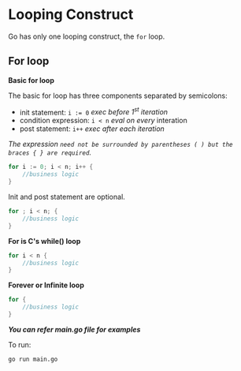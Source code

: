 # Looping Construct

Go has only one looping construct, the `for` loop.

## For loop

**Basic for loop**

The basic for loop has three components separated by semicolons:

- init statement: `i := 0` *exec before 1<sup>st</sup> iteration*
- condition expression: `i < n` *eval on every* interation
- post statement: `i++` *exec after each iteration*

*The expression `need not be surrounded by parentheses ( ) but the braces { } are required`.*
```go
for i := 0; i < n; i++ {
    //business logic
}
```
Init and post statement are optional.

```go
for ; i < n; {
    //business logic
}
```

**For is C's while() loop**

```go
for i < n {
    //business logic
}
```

**Forever or Infinite loop**
```go
for {
    //business logic
}
```

***You can refer main.go file for examples***

To run:
```
go run main.go
```


